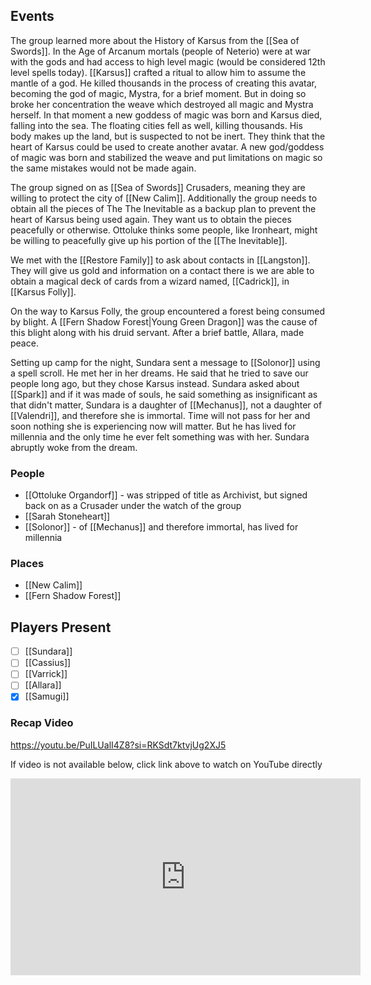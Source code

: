## Events
The group learned more about the History of Karsus from the [[Sea of Swords]]. In the Age of Arcanum mortals (people of Neterio) were at war with the gods and had access to high level magic (would be considered 12th level spells today). [[Karsus]] crafted a ritual to allow him to assume the mantle of a god. He killed thousands in the process of creating this avatar, becoming the god of magic, Mystra, for a brief moment. But in doing so broke her concentration the weave which destroyed all magic and Mystra herself. In that moment a new goddess of magic was born and Karsus died, falling into the sea. The floating cities fell as well, killing thousands. His body makes up the land, but is suspected to not be inert. They think that the heart of Karsus could be used to create another avatar. A new god/goddess of magic was born and stabilized the weave and put limitations on magic so the same mistakes would not be made again.

The group signed on as [[Sea of Swords]] Crusaders, meaning they are willing to protect the city of [[New Calim]]. Additionally the group needs to obtain all the pieces of The The Inevitable as a backup plan to prevent the heart of Karsus being used again. They want us to obtain the pieces peacefully or otherwise. Ottoluke thinks some people, like Ironheart, might be willing to peacefully give up his portion of the [[The Inevitable]].

We met with the [[Restore Family]] to ask about contacts in [[Langston]]. They will give us gold and information on a contact there is we are able to obtain a magical deck of cards from a wizard named, [[Cadrick]], in [[Karsus Folly]].

On the way to Karsus Folly, the group encountered a forest being consumed by blight. A [[Fern Shadow Forest|Young Green Dragon]] was the cause of this blight along with his druid servant. After a brief battle, Allara, made peace.

Setting up camp for the night, Sundara sent a message to [[Solonor]] using a spell scroll. He met her in her dreams. He said that he tried to save our people long ago, but they chose Karsus instead. Sundara asked about [[Spark]] and if it was made of souls, he said something as insignificant as that didn't matter, Sundara is a daughter of [[Mechanus]], not a daughter of [[Valendri]], and therefore she is immortal. Time will not pass for her and soon nothing she is experiencing now will matter. But he has lived for millennia and the only time he ever felt something was with her. Sundara abruptly woke from the dream.

### People
- [[Ottoluke Organdorf]] - was stripped of title as Archivist, but signed back on as a Crusader under the watch of the group
- [[Sarah Stoneheart]] 
- [[Solonor]] - of [[Mechanus]] and therefore immortal, has lived for millennia

### Places 
- [[New Calim]] 
- [[Fern Shadow Forest]] 

## Players Present
- [ ] [[Sundara]] 
- [ ] [[Cassius]] 
- [ ] [[Varrick]] 
- [ ] [[Allara]] 
- [x] [[Samugi]] 

### Recap Video

https://youtu.be/PuILUalI4Z8?si=RKSdt7ktvjUg2XJ5

If video is not available below, click link above to watch on YouTube directly

<iframe width="560" height="315" src="https://www.youtube.com/embed/PuILUalI4Z8?si=RKSdt7ktvjUg2XJ5" title="YouTube video player" frameborder="0" allow="accelerometer; autoplay; clipboard-write; encrypted-media; gyroscope; picture-in-picture; web-share" referrerpolicy="strict-origin-when-cross-origin" allowfullscreen></iframe>

